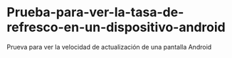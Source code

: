 # Prueba-para-ver-la-tasa-de-refresco-en-un-dispositivo-android
Prueva para ver la velocidad de actualización de una pantalla Android
